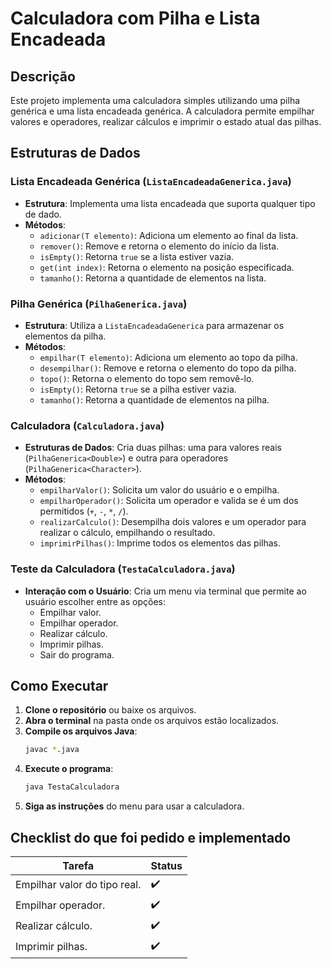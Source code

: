 # Calculadora com Pilha e Lista Encadeada

## Descrição

Este projeto implementa uma calculadora simples utilizando uma pilha genérica e uma lista encadeada genérica. A calculadora permite empilhar valores e operadores, realizar cálculos e imprimir o estado atual das pilhas.

## Estruturas de Dados

### Lista Encadeada Genérica (`ListaEncadeadaGenerica.java`)

- **Estrutura**: Implementa uma lista encadeada que suporta qualquer tipo de dado.
- **Métodos**:
  - `adicionar(T elemento)`: Adiciona um elemento ao final da lista.
  - `remover()`: Remove e retorna o elemento do início da lista.
  - `isEmpty()`: Retorna `true` se a lista estiver vazia.
  - `get(int index)`: Retorna o elemento na posição especificada.
  - `tamanho()`: Retorna a quantidade de elementos na lista.

### Pilha Genérica (`PilhaGenerica.java`)

- **Estrutura**: Utiliza a `ListaEncadeadaGenerica` para armazenar os elementos da pilha.
- **Métodos**:
  - `empilhar(T elemento)`: Adiciona um elemento ao topo da pilha.
  - `desempilhar()`: Remove e retorna o elemento do topo da pilha.
  - `topo()`: Retorna o elemento do topo sem removê-lo.
  - `isEmpty()`: Retorna `true` se a pilha estiver vazia.
  - `tamanho()`: Retorna a quantidade de elementos na pilha.

### Calculadora (`Calculadora.java`)

- **Estruturas de Dados**: Cria duas pilhas: uma para valores reais (`PilhaGenerica<Double>`) e outra para operadores (`PilhaGenerica<Character>`).
- **Métodos**:
  - `empilharValor()`: Solicita um valor do usuário e o empilha.
  - `empilharOperador()`: Solicita um operador e valida se é um dos permitidos (`+`, `-`, `*`, `/`).
  - `realizarCalculo()`: Desempilha dois valores e um operador para realizar o cálculo, empilhando o resultado.
  - `imprimirPilhas()`: Imprime todos os elementos das pilhas.

### Teste da Calculadora (`TestaCalculadora.java`)

- **Interação com o Usuário**: Cria um menu via terminal que permite ao usuário escolher entre as opções:
  - Empilhar valor.
  - Empilhar operador.
  - Realizar cálculo.
  - Imprimir pilhas.
  - Sair do programa.

## Como Executar

1. **Clone o repositório** ou baixe os arquivos.
2. **Abra o terminal** na pasta onde os arquivos estão localizados.
3. **Compile os arquivos Java**:
   ```bash
   javac *.java
   ```
4. **Execute o programa**:
   ```bash
   java TestaCalculadora
   ```
5. **Siga as instruções** do menu para usar a calculadora.

## Checklist do que foi pedido e implementado

| Tarefa                                                       | Status     |
|-------------------------------------------------------------|------------|
| Empilhar valor do tipo real.                                | ✔️         |
| Empilhar operador.                                          | ✔️         |
| Realizar cálculo.                                           | ✔️         |
| Imprimir pilhas.                                           | ✔️         |

